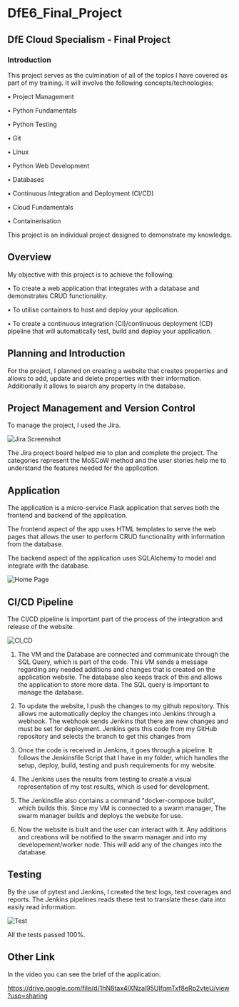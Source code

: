 # DfE6_Final_Project

## DfE Cloud Specialism - Final Project
### Introduction

This project serves as the culmination of all of the topics I have covered as part of my training. It will involve the following concepts/technologies:

•	Project Management

•	Python Fundamentals

•	Python Testing

•	Git

•	Linux

•	Python Web Development

•	Databases

•	Continuous Integration and Deployment (CI/CD)

•	Cloud Fundamentals

•	Containerisation

This project is an individual project designed to demonstrate my knowledge.

## Overview

My objective with this project is to achieve the following:

•	To create a web application that integrates with a database and demonstrates CRUD functionality.

•	To utilise containers to host and deploy your application.

•	To create a continuous integration (CI)/continuous deployment (CD) pipeline that will automatically test, build and deploy your application.

## Planning and Introduction

For the project, I planned on creating  a website that creates properties and allows to add,  update and delete properties with their information. Additionally it allows to search any property in the database.

## Project Management and Version Control

To manage the project, I used the Jira.

![Jira Screenshot](https://user-images.githubusercontent.com/43039925/147856876-ee9bb753-0263-4c3d-b3cb-6e278531ed4f.png)

The Jira project board helped me to plan and  complete the project. The categories represent the MoSCoW method and the user stories help me to understand the features needed for the application.

## Application

The application is a micro-service Flask application that serves both the frontend and backend of the application.

The frontend aspect of the app uses HTML templates to serve the web pages that allows the user to perform CRUD functionality with information from the database.

The backend aspect of the application uses SQLAlchemy to model and integrate with the database.

![Home Page](https://user-images.githubusercontent.com/43039925/147860994-d02b0903-c0fc-424a-9f26-9ca881b08446.png)

## CI/CD Pipeline

The CI/CD pipeline is important part of the process of the integration and release of the website. 

![CI_CD](https://user-images.githubusercontent.com/43039925/147859099-34e70702-eb7a-41f1-a947-45b8034e4c1c.png)

1. The VM and the Database are connected and communicate through the SQL Query, which is part of the code. This VM sends a message regarding any needed additions and changes that is created on the application website. The database also keeps track of this and allows the application to store more data. The SQL query is important to manage the database. 

2. To update the website, I push the changes to my github repository. This allows me automatically deploy the changes into Jenkins through a webhook. The webhook sends Jenkins that there are new changes and must be set for deployment. Jenkins gets this code from my GitHub repository and selects the branch to get this changes from

3. Once the code is received in Jenkins, it goes through a pipeline. It follows the Jenkinsfile Script that I have in my folder, which handles the setup, deploy, build, testing and push requirements for my website.
 
4. The Jenkins uses the results from testing to create a visual representation of my test results, which is used for development. 

5. The Jenkinsfile also contains a command "docker-compose build", which builds this. Since my VM is connected to a swarm manager, The swarm manager builds and deploys the website for use. 

6. Now the website is built and the user can interact with it. Any additions and creations will be notified to the swarm manager and into my developement/worker node. This will add any of the changes into the database. 

## Testing

By the use of pytest and Jenkins, I created the test logs, test coverages and reports. The Jenkins pipelines reads these test to translate these data into easily read information.

![Test](https://user-images.githubusercontent.com/43039925/147859257-22ce5dfb-49b3-472c-b782-b607f150532b.png)

All the tests passed 100%.

## Other Link

In the video you can see the brief of the application.

https://drive.google.com/file/d/1hN8tax4lXNzal95UIfqmTxf8eRp2vteU/view?usp=sharing

